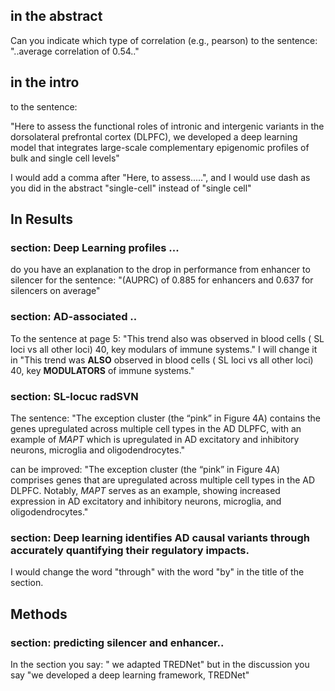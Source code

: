 ## in the abstract 
Can you indicate which type of correlation (e.g., pearson) to the sentence: "..average correlation of 0.54.."

## in the intro
to the sentence: 

"Here to assess the functional roles of intronic and intergenic variants in the dorsolateral prefrontal cortex (DLPFC), we developed a deep learning model that integrates large-scale complementary epigenomic profiles of bulk and single cell levels"

I would add a comma after "Here, to assess.....", and I would use dash as you did in the abstract "single-cell" instead of "single cell"

## In Results 
### section: Deep Learning profiles ... 
do you have an explanation to the drop in performance from enhancer to silencer for the sentence: "(AUPRC) of 0.885 for enhancers and 0.637 for silencers on average"

### section: AD-associated ..

To the sentence at page 5: "This trend also was observed in blood cells ( SL loci vs all other loci) 40, key modulars of immune systems." I will change it in "This trend was **ALSO** observed in blood cells ( SL loci vs all other loci) 40, key **MODULATORS** of immune systems."

### section: SL-locuc radSVN

The sentence: "The exception cluster (the “pink” in Figure 4A) contains the genes upregulated across multiple cell types in the AD DLPFC, with an example of _MAPT_ which is upregulated in AD excitatory and inhibitory neurons, microglia and oligodendrocytes."

can be improved: "The exception cluster (the “pink” in Figure 4A) comprises genes that are upregulated across multiple cell types in the AD DLPFC. Notably, _MAPT_ serves as an example, showing increased expression in AD excitatory and inhibitory neurons, microglia, and oligodendrocytes."

### section: **Deep learning identifies AD causal variants through accurately quantifying their regulatory impacts.**

I would change the word "through" with the word "by" in the title of the section.

## Methods

### section: predicting silencer and enhancer..

In the section you say: " we adapted TREDNet" but in the discussion you say "we developed a deep learning framework, TREDNet"